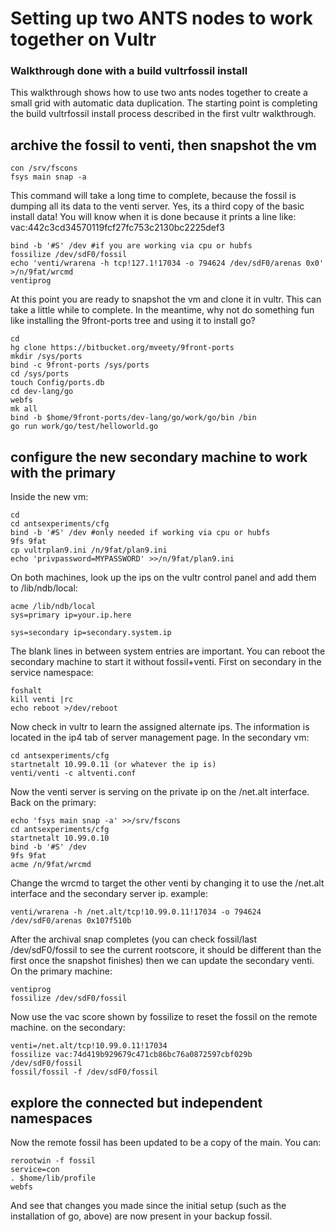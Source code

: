 # Setting up two ANTS nodes to work together on Vultr
### Walkthrough done with a build vultrfossil install

This walkthrough shows how to use two ants nodes together to create a small grid with automatic data duplication. The starting point is completing the build vultrfossil install process described in the first vultr walkthrough.

## archive the fossil to venti, then snapshot the vm ##

	con /srv/fscons
	fsys main snap -a

This command will take a long time to complete, because the fossil is dumping all its data to the venti server. Yes, its a third copy of the basic install data! You will know when it is done because it prints a line like: vac:442c3cd34570119fcf27fc753c2130bc2225def3

	bind -b '#S' /dev #if you are working via cpu or hubfs
	fossilize /dev/sdF0/fossil
	echo 'venti/wrarena -h tcp!127.1!17034 -o 794624 /dev/sdF0/arenas 0x0' >/n/9fat/wrcmd
	ventiprog

At this point you are ready to snapshot the vm and clone it in vultr. This can take a little while to complete. In the meantime, why not do something fun like installing the 9front-ports tree and using it to install go?

	cd
	hg clone https://bitbucket.org/mveety/9front-ports
	mkdir /sys/ports
	bind -c 9front-ports /sys/ports
	cd /sys/ports
	touch Config/ports.db
	cd dev-lang/go
	webfs
	mk all
	bind -b $home/9front-ports/dev-lang/go/work/go/bin /bin
	go run work/go/test/helloworld.go

## configure the new secondary machine to work with the primary ##

Inside the new vm:

	cd
	cd antsexperiments/cfg
	bind -b '#S' /dev #only needed if working via cpu or hubfs
	9fs 9fat
	cp vultrplan9.ini /n/9fat/plan9.ini
	echo 'privpassword=MYPASSWORD' >>/n/9fat/plan9.ini
	
On both machines, look up the ips on the vultr control panel and add them to /lib/ndb/local:

	acme /lib/ndb/local
	sys=primary ip=your.ip.here

	sys=secondary ip=secondary.system.ip

The blank lines in between system entries are important. You can reboot the secondary machine to start it without fossil+venti. First on secondary in the service namespace:

	foshalt
	kill venti |rc
	echo reboot >/dev/reboot

Now check in vultr to learn the assigned alternate ips. The information is located in the ip4 tab of server management page. In the secondary vm:

	cd antsexperiments/cfg
	startnetalt 10.99.0.11 (or whatever the ip is)
	venti/venti -c altventi.conf

Now the venti server is serving on the private ip on the /net.alt interface. Back on the primary:

	echo 'fsys main snap -a' >>/srv/fscons
	cd antsexperiments/cfg
	startnetalt 10.99.0.10
	bind -b '#S' /dev
	9fs 9fat
	acme /n/9fat/wrcmd

Change the wrcmd to target the other venti by changing it to use the /net.alt interface and the secondary server ip. example:

	venti/wrarena -h /net.alt/tcp!10.99.0.11!17034 -o 794624 /dev/sdF0/arenas 0x107f510b


After the archival snap completes (you can check fossil/last /dev/sdF0/fossil to see the current rootscore, it should be different than the first once the snapshot finishes) then we can update the secondary venti. On the primary machine:

	ventiprog
	fossilize /dev/sdF0/fossil

Now use the vac score shown by fossilize to reset the fossil on the remote machine. on the secondary:

	venti=/net.alt/tcp!10.99.0.11!17034
	fossilize vac:74d419b929679c471cb86bc76a0872597cbf029b /dev/sdF0/fossil
	fossil/fossil -f /dev/sdF0/fossil

## explore the connected but independent namespaces ##

Now the remote fossil has been updated to be a copy of the main. You can:

	rerootwin -f fossil
	service=con
	. $home/lib/profile
	webfs

And see that changes you made since the initial setup (such as the installation of go, above) are now present in your backup fossil.
